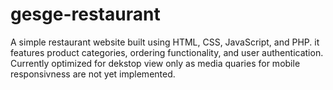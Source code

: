 # gesge-restaurant
A simple restaurant website built using HTML, CSS, JavaScript, and PHP. it features product categories, ordering functionality, and user authentication. Currently optimized for dekstop view only as media quaries for mobile responsivness are not yet implemented.
